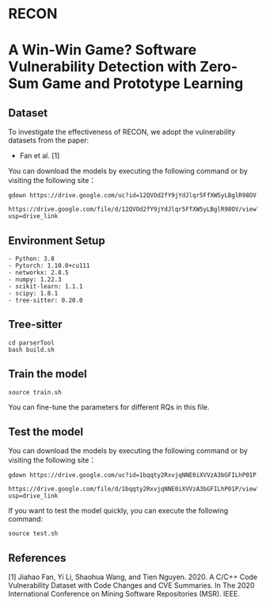 # RECON
# A Win-Win Game? Software Vulnerability Detection with Zero-Sum Game and Prototype Learning

## Dataset
To investigate the effectiveness of RECON, we adopt the vulnerability datasets from the paper:

* Fan et al. [1]
  
You can download the models by executing the following command or by visiting the following site：

    gdown https://drive.google.com/uc?id=12QVOd2fY9jYdJlqr5FfXW5yLBglR98OV
    
    https://drive.google.com/file/d/12QVOd2fY9jYdJlqr5FfXW5yLBglR98OV/view?usp=drive_link

## Environment Setup

    - Python: 3.8
    - Pytorch: 1.10.0+cu111
    - networkx: 2.8.5
    - numpy: 1.22.3
    - scikit-learn: 1.1.1
    - scipy: 1.8.1
    - tree-sitter: 0.20.0
    
## Tree-sitter 

    cd parserTool
    bash build.sh

## Train the model

    source train.sh

You can fine-tune the parameters for different RQs in this file.
  
## Test the model

You can download the models by executing the following command or by visiting the following site：

    gdown https://drive.google.com/uc?id=1bqqty2RxvjqNNE0iXVVzA3bGFILhP01P
  
    https://drive.google.com/file/d/1bqqty2RxvjqNNE0iXVVzA3bGFILhP01P/view?usp=drive_link

If you want to test the model quickly, you can execute the following command:

    source test.sh
    
## References
[1] Jiahao Fan, Yi Li, Shaohua Wang, and Tien Nguyen. 2020. A C/C++ Code Vulnerability Dataset with Code Changes and CVE Summaries. In The 2020 International Conference on Mining Software Repositories (MSR). IEEE.
